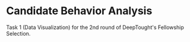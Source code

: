 # Candidate Behavior Analysis

Task 1 (Data Visualization) for the 2nd round of DeepTought's Fellowship Selection.